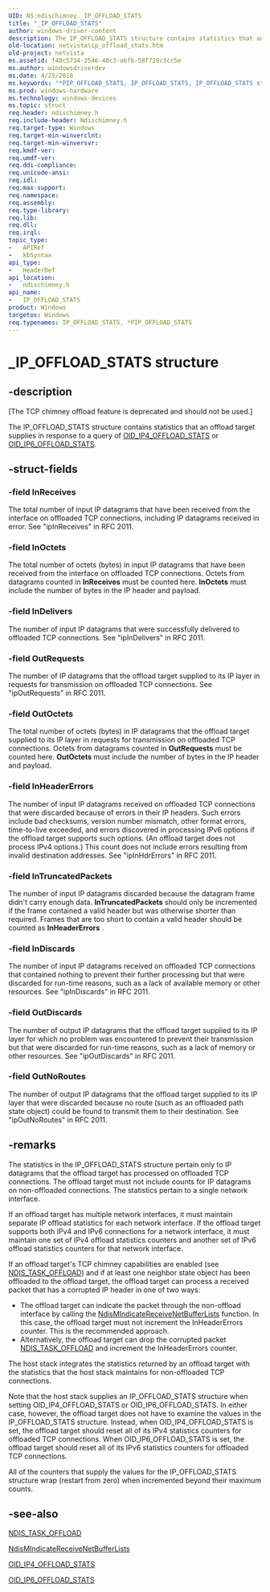 ```yaml
---
UID: NS:ndischimney._IP_OFFLOAD_STATS
title: "_IP_OFFLOAD_STATS"
author: windows-driver-content
description: The IP_OFFLOAD_STATS structure contains statistics that an offload target supplies in response to a query of OID_IP4_OFFLOAD_STATS or OID_IP6_OFFLOAD_STATS.
old-location: netvista\ip_offload_stats.htm
old-project: netvista
ms.assetid: f40c5734-2546-40c3-a6fb-58f728c3cc5e
ms.author: windowsdriverdev
ms.date: 4/25/2018
ms.keywords: "*PIP_OFFLOAD_STATS, IP_OFFLOAD_STATS, IP_OFFLOAD_STATS structure [Network Drivers Starting with Windows Vista], PIP_OFFLOAD_STATS, PIP_OFFLOAD_STATS structure pointer [Network Drivers Starting with Windows Vista], _IP_OFFLOAD_STATS, ndischimney/IP_OFFLOAD_STATS, ndischimney/PIP_OFFLOAD_STATS, netvista.ip_offload_stats, tcp_chim_struct_292881aa-1c15-4b1a-abd9-927d3b3b8f7b.xml"
ms.prod: windows-hardware
ms.technology: windows-devices
ms.topic: struct
req.header: ndischimney.h
req.include-header: Ndischimney.h
req.target-type: Windows
req.target-min-winverclnt: 
req.target-min-winversvr: 
req.kmdf-ver: 
req.umdf-ver: 
req.ddi-compliance: 
req.unicode-ansi: 
req.idl: 
req.max-support: 
req.namespace: 
req.assembly: 
req.type-library: 
req.lib: 
req.dll: 
req.irql: 
topic_type:
-	APIRef
-	kbSyntax
api_type:
-	HeaderDef
api_location:
-	ndischimney.h
api_name:
-	IP_OFFLOAD_STATS
product: Windows
targetos: Windows
req.typenames: IP_OFFLOAD_STATS, *PIP_OFFLOAD_STATS
---
```


# _IP_OFFLOAD_STATS structure


## -description


<p class="CCE_Message">[The TCP chimney offload feature is deprecated and should not be used.]

The IP_OFFLOAD_STATS structure contains statistics that an offload target supplies in response to a
  query of 
  <a href="https://msdn.microsoft.com/library/windows/hardware/ff569758">OID_IP4_OFFLOAD_STATS</a> or 
  <a href="https://msdn.microsoft.com/library/windows/hardware/ff569759">OID_IP6_OFFLOAD_STATS</a>.


## -struct-fields




### -field InReceives

The total number of input IP datagrams that have been received from the interface on offloaded TCP
     connections, including IP datagrams received in error. See 
     "ipInReceives" in RFC 2011.


### -field InOctets

The total number of octets (bytes) in input IP datagrams that have been received from the
     interface on offloaded TCP connections. Octets from datagrams counted in 
     <b>InReceives</b> must be counted here. 
     <b>InOctets</b> must include the number of bytes in the IP header and payload.


### -field InDelivers

The number of input IP datagrams that were successfully delivered to offloaded TCP connections.
     See 
     "ipInDelivers" in RFC 2011.


### -field OutRequests

The number of IP datagrams that the offload target supplied to its IP layer in requests for
     transmission on offloaded TCP connections. See 
     "ipOutRequests" in RFC 2011.


### -field OutOctets

The total number of octets (bytes) in IP datagrams that the offload target supplied to its IP
     layer in requests for transmission on offloaded TCP connections. Octets from datagrams counted in 
     <b>OutRequests</b> must be counted here. 
     <b>OutOctets</b> must include the number of bytes in the IP header and payload.


### -field InHeaderErrors

The number of input IP datagrams received on offloaded TCP connections that were discarded because
     of errors in their IP headers. Such errors include bad checksums, version number mismatch, other format
     errors, time-to-live exceeded, and errors discovered in processing IPv6 options if the offload target
     supports such options. (An offload target does not process IPv4 options.) This count does not include
     errors resulting from invalid destination addresses. See 
     "ipInHdrErrors" in RFC 2011.


### -field InTruncatedPackets

The number of input IP datagrams discarded because the datagram frame didn't carry enough data. 
     <b>InTruncatedPackets</b> should only be incremented if the frame contained a valid header but was
     otherwise shorter than required. Frames that are too short to contain a valid header should be counted
     as 
     <b>InHeaderErrors</b> .


### -field InDiscards

The number of input IP datagrams received on offloaded TCP connections that contained nothing to
     prevent their further processing but that were discarded for run-time reasons, such as a lack of
     available memory or other resources. See 
     "ipInDiscards" in RFC 2011.


### -field OutDiscards

The number of output IP datagrams that the offload target supplied to its IP layer for which no
     problem was encountered to prevent their transmission but that were discarded for run-time reasons, such
     as a lack of memory or other resources. See 
     "ipOutDiscards" in RFC 2011.


### -field OutNoRoutes

The number of output IP datagrams that the offload target supplied to its IP layer that were
     discarded because no route (such as an offloaded path state object) could be found to transmit them to
     their destination. See 
     "ipOutNoRoutes" in RFC 2011.


## -remarks



The statistics in the IP_OFFLOAD_STATS structure pertain only to IP datagrams that the offload target
    has processed on offloaded TCP connections. The offload target must not include counts for IP datagrams
    on non-offloaded connections. The statistics pertain to a single network interface.

If an offload target has multiple network interfaces, it must maintain separate IP offload statistics
    for each network interface. If the offload target supports both IPv4 and IPv6 connections for a network
    interface, it must maintain one set of IPv4 offload statistics counters and another set of IPv6 offload
    statistics counters for that network interface.

If an offload target's TCP chimney capabilities are enabled (see 
    <a href="https://msdn.microsoft.com/library/windows/hardware/ff558995">NDIS_TASK_OFFLOAD</a>) and if at least one
    neighbor state object has been offloaded to the offload target, the offload target can process a received
    packet that has a corrupted IP header in one of two ways:

<ul>
<li>
The offload target can indicate the packet through the non-offload interface by calling the 
      <a href="https://msdn.microsoft.com/b87dba3e-c18f-4ea2-8bd5-ec3cdafc534b">
      NdisMIndicateReceiveNetBufferLists</a> function. In this case, the offload target must not increment
      the InHeaderErrors counter. This is the recommended approach.

</li>
<li>
Alternatively, the offload target can drop the corrupted packet 
      <a href="https://msdn.microsoft.com/library/windows/hardware/ff558995">NDIS_TASK_OFFLOAD</a> and increment the
      InHeaderErrors counter.

</li>
</ul>
The host stack integrates the statistics returned by an offload target with the statistics that the
    host stack maintains for non-offloaded TCP connections.

Note that the host stack supplies an IP_OFFLOAD_STATS structure when setting OID_IP4_OFFLOAD_STATS or
    OID_IP6_OFFLOAD_STATS. In either case, however, the offload target does not have to examine the values in
    the IP_OFFLOAD_STATS structure. Instead, when OID_IP4_OFFLOAD_STATS is set, the offload target should
    reset all of its IPv4 statistics counters for offloaded TCP connections. When OID_IP6_OFFLOAD_STATS is
    set, the offload target should reset all of its IPv6 statistics counters for offloaded TCP
    connections.

All of the counters that supply the values for the IP_OFFLOAD_STATS structure wrap (restart from zero)
    when incremented beyond their maximum counts.




## -see-also




<a href="https://msdn.microsoft.com/library/windows/hardware/ff558995">NDIS_TASK_OFFLOAD</a>



<a href="https://msdn.microsoft.com/b87dba3e-c18f-4ea2-8bd5-ec3cdafc534b">
   NdisMIndicateReceiveNetBufferLists</a>



<a href="https://msdn.microsoft.com/library/windows/hardware/ff569758">OID_IP4_OFFLOAD_STATS</a>



<a href="https://msdn.microsoft.com/library/windows/hardware/ff569759">OID_IP6_OFFLOAD_STATS</a>
 

 

